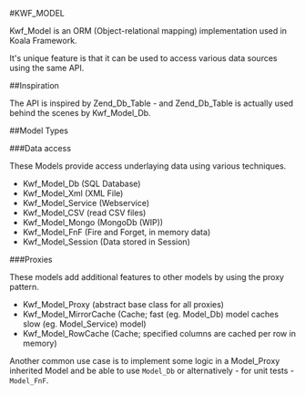 #KWF_MODEL

Kwf_Model is an ORM (Object-relational mapping) implementation used in Koala Framework.

It's unique feature is that it can be used to access various data sources using the same API.

##Inspiration

The API is inspired by Zend_Db_Table - and Zend_Db_Table is actually used behind the scenes by Kwf_Model_Db.

##Model Types

###Data access

These Models provide access underlaying data using various techniques.

* Kwf_Model_Db (SQL Database)
* Kwf_Model_Xml (XML File)
*  Kwf_Model_Service (Webservice)
* Kwf_Model_CSV (read CSV files)
* Kwf_Model_Mongo (MongoDb (WIP))
*  Kwf_Model_FnF (Fire and Forget, in memory data)
*  Kwf_Model_Session (Data stored in Session)

###Proxies

These models add additional features to other models by using the proxy pattern.

* Kwf_Model_Proxy (abstract base class for all proxies)
* Kwf_Model_MirrorCache (Cache; fast (eg. Model_Db) model caches slow (eg. Model_Service) model)
* Kwf_Model_RowCache (Cache; specified columns are cached per row in memory)

Another common use case is to implement some logic in a Model_Proxy inherited Model and be able to use `Model_Db` or alternatively - for unit tests - `Model_FnF`.
